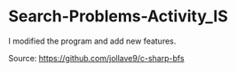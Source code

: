 # Search-Problems-Activity_IS

I modified the program and add new features.

Source: https://github.com/jollave9/c-sharp-bfs
